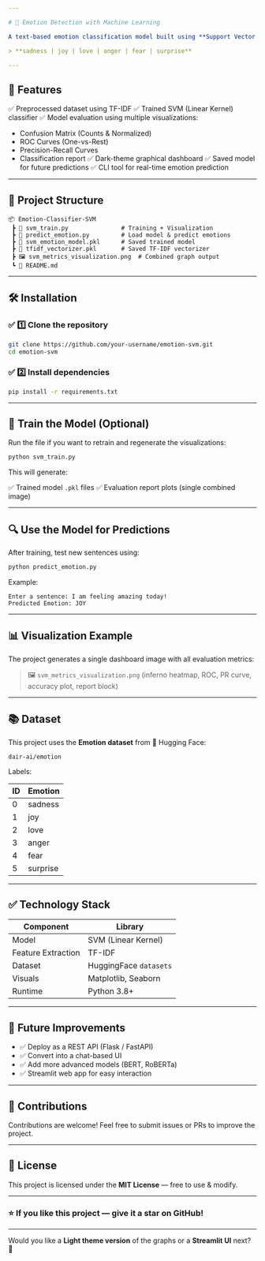```yaml
---

# 🧠 Emotion Detection with Machine Learning

A text-based emotion classification model built using **Support Vector Machine (SVM)** and **TF-IDF** vectorization. This project classifies human emotions into six categories:

> **sadness | joy | love | anger | fear | surprise**

---
```


## 📌 Features

✅ Preprocessed dataset using TF-IDF
✅ Trained SVM (Linear Kernel) classifier
✅ Model evaluation using multiple visualizations:

* Confusion Matrix (Counts & Normalized)
* ROC Curves (One-vs-Rest)
* Precision-Recall Curves
* Classification report
  ✅ Dark-theme graphical dashboard
  ✅ Saved model for future predictions
  ✅ CLI tool for real-time emotion prediction

---

## 📂 Project Structure

```
📦 Emotion-Classifier-SVM
 ┣ 📄 svm_train.py               # Training + Visualization
 ┣ 📄 predict_emotion.py         # Load model & predict emotions
 ┣ 📄 svm_emotion_model.pkl      # Saved trained model
 ┣ 📄 tfidf_vectorizer.pkl       # Saved TF-IDF vectorizer
 ┣ 🖼️ svm_metrics_visualization.png  # Combined graph output
 ┗ 📄 README.md
```

---

## 🛠️ Installation

### ✅ 1️⃣ Clone the repository

```bash
git clone https://github.com/your-username/emotion-svm.git
cd emotion-svm
```

### ✅ 2️⃣ Install dependencies

```bash
pip install -r requirements.txt
```

---

## 🚀 Train the Model (Optional)

Run the file if you want to retrain and regenerate the visualizations:

```bash
python svm_train.py
```

This will generate:

✅ Trained model `.pkl` files
✅ Evaluation report plots (single combined image)

---

## 🔍 Use the Model for Predictions

After training, test new sentences using:

```bash
python predict_emotion.py
```

Example:

```
Enter a sentence: I am feeling amazing today!
Predicted Emotion: JOY
```

---

## 📊 Visualization Example

The project generates a single dashboard image with all evaluation metrics:

> 🖼️ `svm_metrics_visualization.png`
> (inferno heatmap, ROC, PR curve, accuracy plot, report block)

---

## 📚 Dataset

This project uses the **Emotion dataset** from 🤗 Hugging Face:

```
dair-ai/emotion
```

Labels:

| ID | Emotion  |
| -- | -------- |
| 0  | sadness  |
| 1  | joy      |
| 2  | love     |
| 3  | anger    |
| 4  | fear     |
| 5  | surprise |

---

## ✅ Technology Stack

| Component          | Library                |
| ------------------ | ---------------------- |
| Model              | SVM (Linear Kernel)    |
| Feature Extraction | TF-IDF                 |
| Dataset            | HuggingFace `datasets` |
| Visuals            | Matplotlib, Seaborn    |
| Runtime            | Python 3.8+            |

---

## 🏁 Future Improvements

* ✅ Deploy as a REST API (Flask / FastAPI)
* ✅ Convert into a chat-based UI
* ✅ Add more advanced models (BERT, RoBERTa)
* ✅ Streamlit web app for easy interaction

---

## 🤝 Contributions

Contributions are welcome!
Feel free to submit issues or PRs to improve the project.

---

## 📜 License

This project is licensed under the **MIT License** — free to use & modify.

---

### ⭐ If you like this project — give it a star on GitHub!

---
Would you like a **Light theme version** of the graphs or a **Streamlit UI** next? 🚀

